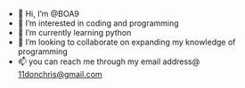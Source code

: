 - 👋 Hi, I’m @BOA9
- 👀 I’m interested in coding and programming
- 🌱 I’m currently learning python
- 💞️ I’m looking to collaborate on expanding my knowledge of programming
- 📫 you can reach me through my email address@ 11donchris@gmail.com

<!---
BOA9/BOA9 is a ✨ special ✨ repository because its `README.md` (this file) appears on your GitHub profile.
You can click the Preview link to take a look at your changes.
--->

